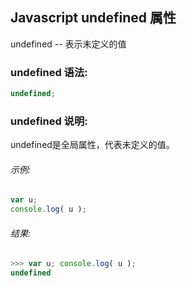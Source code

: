 ## Javascript undefined 属性

undefined -- 表示未定义的值

### undefined 语法:

  ```javascript
  undefined;
  ```

### undefined 说明:

undefined是全局属性，代表未定义的值。

###### 示例:

  ```javascript
  var u;
  console.log( u );
  ```

###### 结果:

  ```javascript
  >>> var u; console.log( u );
  undefined
  ```
